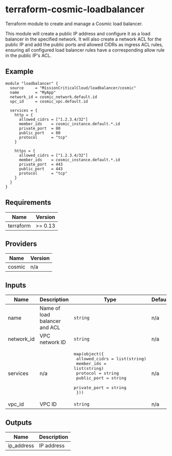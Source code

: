 # terraform-cosmic-loadbalancer

Terraform module to create and manage a Cosmic load balancer.

This module will create a public IP address and configure it as a load balancer in the specified network. It will also create a network ACL for the public IP and add the public ports and allowed CIDRs as ingress ACL rules, ensuring all configured load balancer rules have a corresponding allow rule in the public IP's ACL.

## Example

```hcl
module "loadbalancer" {
  source     = "MissionCriticalCloud/loadbalancer/cosmic"
  name       = "MyApp"
  network_id = cosmic_network.default.id
  vpc_id     = cosmic_vpc.default.id

  services = {
    http = {
      allowed_cidrs = ["1.2.3.4/32"]
      member_ids    = cosmic_instance.default.*.id
      private_port  = 80
      public_port   = 80
      protocol      = "tcp"
    }

    https = {
      allowed_cidrs = ["1.2.3.4/32"]
      member_ids    = cosmic_instance.default.*.id
      private_port  = 443
      public_port   = 443
      protocol      = "tcp"
    }
  }
}
```

<!--- BEGIN_TF_DOCS --->
## Requirements

| Name | Version |
|------|---------|
| terraform | >= 0.13 |

## Providers

| Name | Version |
|------|---------|
| cosmic | n/a |

## Inputs

| Name | Description | Type | Default | Required |
|------|-------------|------|---------|:--------:|
| name | Name of load balancer and ACL | `string` | n/a | yes |
| network\_id | VPC network ID | `string` | n/a | yes |
| services | n/a | <pre>map(object({<br>    allowed_cidrs = list(string)<br>    member_ids    = list(string)<br>    protocol      = string<br>    public_port   = string<br>    private_port  = string<br>  }))</pre> | n/a | yes |
| vpc\_id | VPC ID | `string` | n/a | yes |

## Outputs

| Name | Description |
|------|-------------|
| ip\_address | IP address |

<!--- END_TF_DOCS --->
